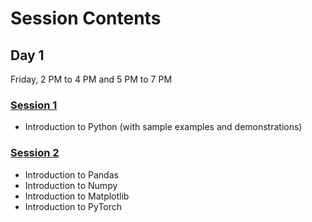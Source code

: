 # Session Contents

## Day 1
Friday, 2 PM to 4 PM and 5 PM to 7 PM

### [Session 1](/Session_1/) 

- Introduction to Python (with sample examples and demonstrations)

### [Session 2](/Session_2/)

- Introduction to Pandas
- Introduction to Numpy
- Introduction to Matplotlib
- Introduction to PyTorch